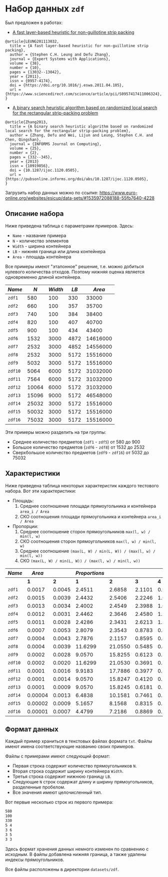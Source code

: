 # Набор данных `zdf`

Был предложен в работах:

- [A fast layer-based heuristic for non-guillotine strip packing](https://www.sciencedirect.com/science/article/pii/S0957417411006324)

```
@article{LEUNG201113032,
  title = {A fast layer-based heuristic for non-guillotine strip packing},
  author = {Stephen C.H. Leung and Defu Zhang},
  journal = {Expert Systems with Applications},
  volume = {38},
  number = {10},
  pages = {13032--13042},
  year = {2011},
  issn = {0957-4174},
  doi = {https://doi.org/10.1016/j.eswa.2011.04.105},
  url = {https://www.sciencedirect.com/science/article/pii/S0957417411006324},
}
```

- [A binary search heuristic algorithm based on randomized local search for the rectangular strip-packing problem](https://pubsonline.informs.org/doi/abs/10.1287/ijoc.1120.0505)

```
@article{Zhang2013,
  title = {A binary search heuristic algorithm based on randomized local search for the rectangular strip-packing problem},
  author = {Zhang, Defu and Wei, Lijun and Leung, Stephen C.H. and Chen, Qingshan},
  journal = {INFORMS Journal on Computing},
  volume = {25},
  number = {2},
  pages = {332--345},
  year = {2013}
  issn = {10919856},
  doi = {10.1287/ijoc.1120.0505},
  url = {https://pubsonline.informs.org/doi/abs/10.1287/ijoc.1120.0505},
}
```

Загрузить набор данных можно по ссылке: 
https://www.euro-online.org/websites/esicup/data-sets/#1535972088188-55fb7640-4228

## Описание набора

Ниже приведена таблица с параметрами примеров. Здесь:
- `Name` - название примера
- `N` - количество элементов
- `Width` - ширина контейнера
- `LB` - нижняя граница или длина контейнера
- `Area` - площадь контейнера

Все примеры имеют "эталонное" решение, т.е. можно добиться нулевого
количества отходов. Поэтому нижняя оценка является одновременно длиной
контейнера.

| *Name*  | *N*   | *Width* | *LB* | *Area*   |
|---------|-------|---------|------|----------|
| `zdf1`  | 580   | 100     | 330  | 33000    |
| `zdf2`  | 660   | 100     | 357  | 35700    |
| `zdf3`  | 740   | 100     | 384  | 38400    |
| `zdf4`  | 820   | 100     | 407  | 40700    |
| `zdf5`  | 900   | 100     | 434  | 43400    |
| `zdf6`  | 1532  | 3000    | 4872 | 14616000 |
| `zdf7`  | 2532  | 3000    | 4852 | 14556000 |
| `zdf8`  | 2532  | 3000    | 5172 | 15516000 |
| `zdf9`  | 5032  | 3000    | 5172 | 15516000 |
| `zdf10` | 5064  | 6000    | 5172 | 31032000 |
| `zdf11` | 7564  | 6000    | 5172 | 31032000 |
| `zdf12` | 10064 | 6000    | 5172 | 31032000 |
| `zdf13` | 15096 | 9000    | 5172 | 46548000 |
| `zdf14` | 25032 | 3000    | 5172 | 15516000 |
| `zdf15` | 50032 | 3000    | 5172 | 15516000 |
| `zdf16` | 75032 | 3000    | 5172 | 15516000 |

Эти примеры можно разделить на три группы:
- Среднее количество предметов (`zdf1` - `zdf5`) от 580 до 900
- Большое количество предметов (`zdf6` - `zdf8`) от 1532 до 2532
- Сверхбольшое количество предметов (`zdf9` - `zdf16`) от 5032 до 75032

## Характеристики

Ниже приведена таблица некоторых характеристик каждого тестового набора.
Вот эти характеристики:
- Площадь:
  1) Среднее соотношение площади прямоугольника и контейнера `area_i / Area`
  2) СКО соотношения площади прямоугольника и контейнера `area_i / Area`
- Пропорции:
  1) Среднее соотношение сторон прямоугольников `max(l, w) / min(l, w)`
  2) СКО соотношения сторон прямоугольников `max(l, w) / min(l, w)`
  3) Среднее соотношение `(max(L, W) / min(L, W)) / (max(l, w) / min(l, w))`
  4) СКО `(max(L, W) / min(L, W)) / (max(l, w) / min(l, w))`

| *Name*  | *Area*  |        | *Proportions* |   |        |        |
|---------|---------|--------|---------|---------|--------|--------|
|         | **1**   | **2**  | **1**   | **2**   | **3**  | **4**  |
| `zdf1`  | 0.0017  | 0.0045 | 2.4511  | 2.6858  | 2.1101 | 0.9437 |
| `zdf2`  | 0.0015  | 0.0039 | 2.4432  | 2.5406  | 2.2246 | 1.0105 |
| `zdf3`  | 0.0013  | 0.0034 | 2.4002  | 2.4549  | 2.3988 | 1.0729 |
| `zdf4`  | 0.0012  | 0.0031 | 2.4462  | 2.3646  | 2.4580 | 1.1330 |
| `zdf5`  | 0.0011  | 0.0028 | 2.4286  | 2.3431  | 2.6213 | 1.1937 |
| `zdf6`  | 0.0007  | 0.0053 | 2.8079  | 2.3543  | 0.8783 | 0.4341 |
| `zdf7`  | 0.0004  | 0.0043 | 2.7876  | 2.1157  | 0.8595 | 0.4446 |
| `zdf8`  | 0.0004  | 0.0039 | 11.6299 | 21.0550 | 0.5485 | 0.4709 |
| `zdf9`  | 0.0002  | 0.0028 | 9.0570  | 15.8255 | 0.6123 | 0.5033 |
| `zdf10` | 0.0002  | 0.0020 | 11.6299 | 21.0530 | 0.3691 | 0.3169 |
| `zdf11` | 0.0001  | 0.0016 | 9.9183  | 17.7886 | 0.3977 | 0.3321 |
| `zdf12` | 0.0001  | 0.0014 | 9.0570  | 15.8247 | 0.4120 | 0.3386 |
| `zdf13` | 0.0001  | 0.0009 | 9.0570  | 15.8245 | 0.6181 | 0.5079 |
| `zdf14` | 0.00004 | 0.0013 | 6.4838  | 10.1581 | 0.7461 | 0.5653 |
| `zdf15` | 0.00002 | 0.0009 | 5.1657  | 8.1568  | 0.8315 | 0.5813 |
| `zdf16` | 0.00001 | 0.0007 | 4.4799  | 7.2186  | 0.8869 | 0.5848 |

## Формат данных

Каждый пример храниться в текстовых файлах формата `txt`. Файлы имеют
имена соответствующие названию своих примеров.

Файлы с примерами имеют следующий формат:
- Первая строка содержит количество прямоугольников `N`.
- Вторая строка содержит ширину контейнера `Width`.
- Третья строка содержит нижнюю границу `LB`.
- Следующие `N` строк содержат длину и ширину прямоугольников,
разделенные пробелом.
- Все значения имеют целочисленный тип.

Вот первые несколько строк из первого примера:

```txt
580
100
330
5 4
3 6
3 5
3 3
```

Здесь формат хранения данных немного изменен по сравнению с исходным.
В файлы добавлена нижняя граница, а также удалены индексы
прямоугольников.

Все файлы расположены в директории `datasets/zdf`.
